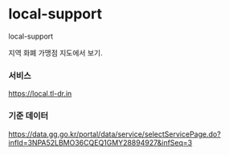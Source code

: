 # local-support
local-support

지역 화폐 가맹점 지도에서 보기. 

### 서비스

https://local.tl-dr.in

### 기준 데이터 
https://data.gg.go.kr/portal/data/service/selectServicePage.do?infId=3NPA52LBMO36CQEQ1GMY28894927&infSeq=3
